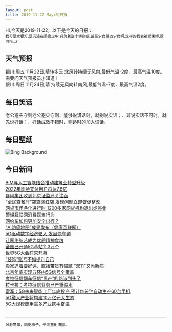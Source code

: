 ```yaml
---
layout: post
title: 2019-11-22-Mayx的日报
---
```


Hi,今天是2019-11-22，以下是今天的日报：<br><small>
我可是水银灯,是沉浸在黑夜之中,背负着逆十字刻痕,蔷薇少女最凶少女啊,这样的我会被爱束缚,很可怜...?</small><!--more-->
## 天气预报
银川:周五 11月22日,晴转多云 北风转持续无风向,最低气温-2度，最高气温10度。<br>需要问天气预报员才知道！<br>银川:周日 11月24日,晴 持续无风向转南风,最低气温-7度，最高气温2度。
## 每日笑话
老公避灾守则老公避灾守则．能够说谎话时，就别说实话；．非说实话不可时，就先说好话；．好话成效不错时，则适时的加入谎话。
## 每日壁纸
![Bing Background](https://cn.bing.com/th?id=OHR.BeaujolaisRegion_EN-US7793380287_1920x1080.jpg&rf=LaDigue_1920x1080.jpg&pid=hp "Lantignié in the Beaujolais region of France (© Jon Arnold/Danita Delimont)")
## 今日新闻

[BIM与人工智能结合推动建筑业转型升级](http://it.people.com.cn/n1/2019/1122/c1009-31469660.html)   
[2022年刷脸支付用户将达7.6亿](http://it.people.com.cn/n1/2019/1122/c1009-31468987.html)   
[暴风集团收到北京证监局关注函](http://it.people.com.cn/n1/2019/1122/c1009-31468998.html)   
[“全民查餐厅”突查网红店 发现问题立即督促整改](http://it.people.com.cn/n1/2019/1122/c1009-31468999.html)   
[网贷市场净化进行时 1200多家网贷机构退出或停业](http://it.people.com.cn/n1/2019/1122/c1009-31468791.html)   
[警惕互联网消费搭售行为](http://it.people.com.cn/n1/2019/1122/c1009-31468792.html)   
[网约车如何更加安全出行？](http://it.people.com.cn/n1/2019/1122/c1009-31468793.html)   
[“AI防癌地图”成果发布（健康互联网）](http://it.people.com.cn/n1/2019/1122/c1009-31468803.html)   
[5G驱动数字经济驶入 发展快车道](http://it.people.com.cn/n1/2019/1122/c1009-31468722.html)   
[让网络综艺成为优质精神食粮](http://it.people.com.cn/n1/2019/1122/c1009-31468768.html)   
[全国已开通5G基站11.3万个](http://it.people.com.cn/n1/2019/1122/c1009-31468780.html)   
[世界5G大会在京开幕](http://it.people.com.cn/n1/2019/1122/c1009-31468783.html)   
[“装饰”账号不如提升自己](http://it.people.com.cn/n1/2019/1122/c1009-31468882.html)   
[卖家追着要好评、直播带货有猫腻 “双11”又添新病](http://it.people.com.cn/n1/2019/1122/c1009-31468888.html)   
[北京年底实现五环内5G信号全覆盖](http://it.people.com.cn/n1/2019/1122/c1009-31468664.html)   
[考拉征信翻车征信“黑产”的路该到头了](http://it.people.com.cn/n1/2019/1122/c1009-31468771.html)   
[拉卡拉：考拉征信业务已严重缩水](http://it.people.com.cn/n1/2019/1122/c1009-31468807.html)   
[雷军：5G未来智能工厂年底投产 预计每分钟自动生产60台手机](http://it.people.com.cn/n1/2019/1122/c1009-31468859.html)   
[5G融入产业将构建10万亿元大生态](http://it.people.com.cn/n1/2019/1122/c1009-31468514.html)   
[5G大规模商用需多产业携手奋进](http://it.people.com.cn/n1/2019/1122/c1009-31468522.html)   
<br />

***

<small>风老莺雏，雨肥梅子，午阴嘉树清圆。</small>
